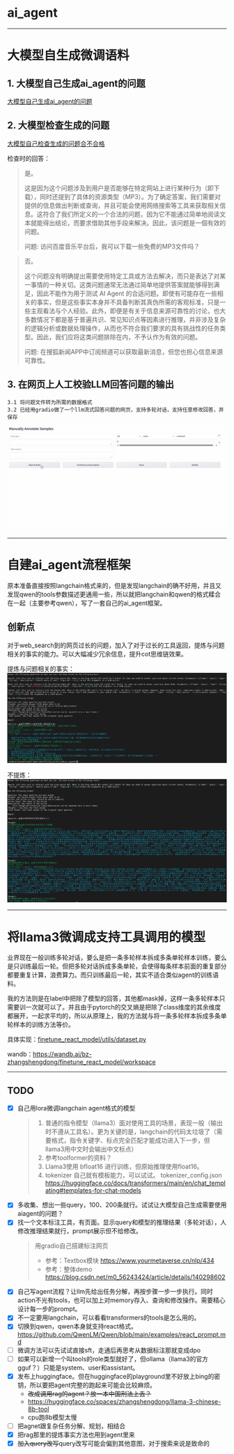 # ai_agent

----------------------------------------

# 大模型自生成微调语料

## 1. 大模型自己生成ai_agent的问题
[大模型自己生成ai_agent的问题](generate_finetune_sample/01_generate_agent_finetune_sample.py)

## 2. 大模型检查生成的问题
[大模型自己检查生成的问题合不合格](generate_finetune_sample/02_check_sample.py)

检查时的回答：
> 是。
> 
> 这是因为这个问题涉及到用户是否能够在特定网站上进行某种行为（即下载），同时还提到了具体的资源类型（MP3）。为了确定答案，我们需要对提供的信息做出判断或查询，并且可能会使用网络搜索等工具来获取相关信息。这符合了我们所定义的一个合法的问题，因为它不能通过简单地阅读文本就能得出结论，而要求借助其他手段来解决。因此，该问题是一個有效的问题。
> 
> 问题: 访问百度音乐平台后，我可以下载一些免费的MP3文件吗？

> 否。
> 
> 这个问题没有明确提出需要使用特定工具或方法去解决，而只是表达了对某一事情的一种关切。这类问题通常无法通过简单地提供答案就能够得到满足，因此不能作为用于测试 AI Agent 的合适问题。即使有可能存在一些相关的事实，但是这些事实本身并不具备判断其真伪所需的客观标准，只是一些主观看法与个人经验。此外，即便是有关于信息来源可靠性的讨论，也大多数情况下都是基于普遍共识、常见知识点等因素进行推理，并非涉及复杂的逻辑分析或数据处理操作，从而也不符合我们要求的具有挑战性的任务类型。因此，我们应将这类问题排除在内，不予认作为有效的问题。
> 
> 问题: 在搜狐新闻APP中订阅频道可以获取最新消息，但您也担心信息来源可靠性。

## 3. 在网页上人工校验LLM回答问题的输出
	3.1 将问题文件转为所需的数据格式
	3.2 已经用gradio做了一个llm流式回答问题的网页，支持多轮对话，支持任意修改回答，并保存
![image](./generate_finetune_sample/gradio_screenshot.gif)

----------------------------------------

# 自建ai_agent流程框架

原本准备直接按照langchain格式来的，但是发现langchain的确不好用，并且又发现qwen的tools参数描述更通用一些，所以就把langchain和qwen的格式糅合在一起（主要参考qwen），写了一套自己的ai_agent框架。

## 创新点

对于web_search到的网页过长的问题，加入了对于过长的工具返回，提炼与问题相关的事实的能力。可以大幅减少冗余信息，提升cot思维链效果。

提炼与问题相关的事实：
![image](./utils/my_ai_agent_fact_extraction.png)

不提炼：
![image](./utils/my_ai_agent.png)

----------------------------------------

# 将llama3微调成支持工具调用的模型

业界现在一般训练多轮对话，要么是把一条多轮样本拆成多条单轮样本训练，要么是只训练最后一轮。但把多轮对话拆成多条单轮，会使得每条样本前面的重复部分都要重复计算，浪费算力。而只训练最后一轮，其实不适合类似agent的训练语料。

我的方法则是在label中把除了模型的回答，其他都mask掉，这样一条多轮样本只需要训一次就可以了。并且由于pytorch的交叉熵是把除了class维度的其余维度都展开，一起求平均的，所以从原理上，我的方法就与将一条多轮样本拆成多条单轮样本的训练方法等价。

具体实现：[finetune_react_model/utils/dataset.py](finetune_react_model/utils/dataset.py)

wandb：https://wandb.ai/bz-zhangshengdong/finetune_react_model/workspace

----------------------------------------

## TODO

- [x] 自己用lora微调langchain agent格式的模型
  > 1. 普通的指令模型（llama3）面对使用工具的场景，表现一般（输出时不遵从工具名）。更为关键的是，langchain的代码太垃圾了（需要格式，指令关键字、标点完全匹配才能成功进入下一步，但llama3用中文时会输出中文标点）
  > 2. 参考toolformer的资料？
  > 3. Llama3使用 bfloat16 进行训练，但原始推理使用float16。
  > 4. tokenizer 自己就有模板能力，可以试试。 tokenizer_config.json  https://huggingface.co/docs/transformers/main/en/chat_templating#templates-for-chat-models
- [x] 多收集、想出一些query，100、200条就行。试试让大模型自己生成需要使用aiagent的问题？
- [x] 找一个文本标注工具，有页面。显示query和模型的推理结果（多轮对话），人修改推理结果就行，prompt展示但不给修改。
  > 用gradio自己搭建标注网页
  > - 参考：Textbox模块 https://www.yourmetaverse.cn/nlp/434
  > - 参考：整体demo https://blog.csdn.net/m0_56243424/article/details/140298602
- [x] 自己写agent流程？让llm先给出任务分解，再按步骤一步一步执行。同时action不光有tools，也可以加上对memory存入、查询和修改操作。需要精心设计每一步的prompt。
- [x] 不一定要用langchain，可以看看transformers的tools是怎么用的。
- [x] 切换到qwen，qwen本身就支持react格式。 https://github.com/QwenLM/Qwen/blob/main/examples/react_prompt.md
- [ ] 微调方法可以先试试直接sft，走通后再思考从数据标注那就变成dpo
- [ ] 如果可以新增一个叫tools的role类型就好了，但ollama（llama3的官方gguf？）只能是system、user和assistant。
- [x] 发布上huggingface。但在huggingface的playground里不好放上bing的密钥，所以要把agent完整的跑起来可能会比较麻烦。 
  - ~~改成调用rag的agent？放一本中国刑法上去？~~
  - https://huggingface.co/spaces/zhangshengdong/llama-3-chinese-8b-tool
  - cpu跑8b模型太慢
- [ ] 把agnet跟复杂任务分解、规划，相结合
- [x] 把rag那里的提炼事实方法也用到agent里来
- [x] ~~加入query改写~~query改写可能会偏到其他意图，对于搜索来说是致命的
